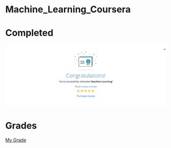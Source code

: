 # Machine_Learning_Coursera

# Completed
![](Screenshot%20from%202020-07-01%2018-14-48.png)

# Grades
[My Grade](Machine_Learning_Assignments_Coursera.html)
